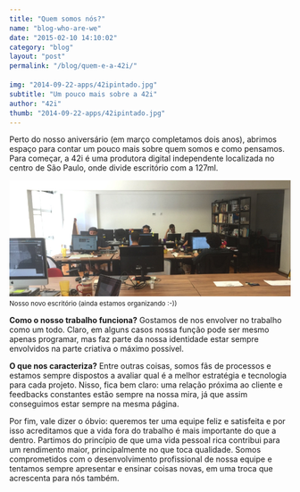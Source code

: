 ```yaml
---
title: "Quem somos nós?"
name: "blog-who-are-we"
date: "2015-02-10 14:10:02"
category: "blog"
layout: "post"
permalink: "/blog/quem-e-a-42i/"

img: "2014-09-22-apps/42ipintado.jpg"
subtitle: "Um pouco mais sobre a 42i"
author: "42i"
thumb: "2014-09-22-apps/42ipintado.jpg"
---
```


<span class="dropcap">P</span>erto do nosso aniversário (em março completamos dois anos), abrimos espaço para contar um pouco mais sobre quem somos e como pensamos. Para começar, a 42i é uma produtora digital independente localizada no centro de São Paulo, onde divide escritório com a 127ml.

<div class="image-caption">
  <img src="/public/images/blog/2015-02-11-sobre-a-42i/escritorio.jpg">
  <small>Nosso novo escritório (ainda estamos organizando :-))</small>
</div>

**Como o nosso trabalho funciona?** Gostamos de nos envolver no trabalho como um todo. Claro, em alguns casos nossa função pode ser mesmo apenas programar, mas faz parte da nossa identidade estar sempre envolvidos na parte criativa o máximo possível.

**O que nos caracteriza?** Entre outras coisas, somos fãs de processos e estamos sempre dispostos a avaliar qual é a melhor estratégia e tecnologia para cada projeto. Nisso, fica bem claro: uma relação próxima ao cliente e feedbacks constantes estão sempre na nossa mira, já que assim conseguimos estar sempre na mesma página.

Por fim, vale dizer o óbvio: queremos ter uma equipe feliz e satisfeita e por isso acreditamos que a vida fora do trabalho é mais importante do que a dentro. Partimos do princípio de que uma vida pessoal rica contribui para um rendimento maior, principalmente no que toca qualidade. Somos comprometidos com o desenvolvimento profissional de nossa equipe e tentamos sempre apresentar e ensinar coisas novas, em uma troca que acrescenta para nós também.
